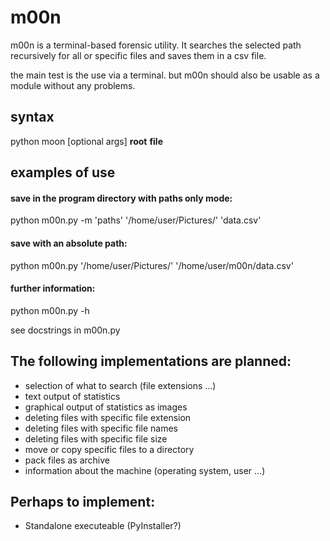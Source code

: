 # m00n

m00n is a terminal-based forensic utility. It searches the selected 
path recursively for all or specific files and saves them in a csv file.

the main test is the use via a terminal. but m00n should also be usable 
as a module without any problems.

## syntax

python moon [optional args] **root** **file**



## examples of use

#### save in the program directory with paths only mode:
python m00n.py -m 'paths' '/home/user/Pictures/' 'data.csv'

#### save with an absolute path:
python m00n.py '/home/user/Pictures/' '/home/user/m00n/data.csv'

#### further information:
python m00n.py -h

see docstrings in m00n.py

## The following implementations are planned:
* selection of what to search (file extensions ...)
* text output of statistics
* graphical output of statistics as images
* deleting files with specific file extension
* deleting files with specific file names
* deleting files with specific file size
* move or copy specific files to a directory
* pack files as archive
* information about the machine (operating system, user ...)

## Perhaps to implement:
* Standalone executeable (PyInstaller?)
